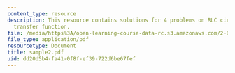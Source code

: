 ```yaml
---
content_type: resource
description: This resource contains solutions for 4 problems on RLC circuit analysis,
  transfer function.
file: /media/https%3A/open-learning-course-data-rc.s3.amazonaws.com/2-003-modeling-dynamics-and-control-i-spring-2005/dd20d5b4fa410f8fef39722d6be67fef_sample2.pdf
file_type: application/pdf
resourcetype: Document
title: sample2.pdf
uid: dd20d5b4-fa41-0f8f-ef39-722d6be67fef
---
```

